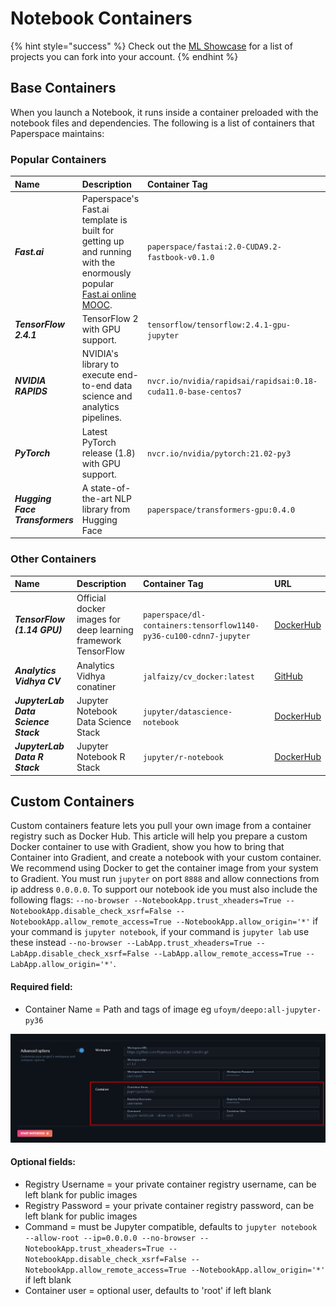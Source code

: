 # Notebook Containers

{% hint style="success" %}
Check out the [ML Showcase](https://ml-showcase.paperspace.com/) for a list of projects you can fork into your account.
{% endhint %}

## Base Containers

When you launch a Notebook, it runs inside a container preloaded with the notebook files and dependencies. The following is a list of containers that Paperspace maintains:

### Popular Containers

| Name | Description | Container Tag | URL |
| :--- | :--- | :--- | :--- |
| _**Fast.ai**_ | Paperspace's Fast.ai template is built for getting up and running with the enormously popular [Fast.ai online MOOC](http://www.fast.ai/). | `paperspace/fastai:2.0-CUDA9.2-fastbook-v0.1.0` | [GitHub](https://github.com/Paperspace/fastai-docker) |
| _**TensorFlow 2.4.1**_ | TensorFlow 2 with GPU support. | `tensorflow/tensorflow:2.4.1-gpu-jupyter` | \*\*\*\*[DockerHub](https://hub.docker.com/r/tensorflow/tensorflow) |
| _**NVIDIA RAPIDS**_ | NVIDIA's library to execute end-to-end data science and analytics pipelines. | `nvcr.io/nvidia/rapidsai/rapidsai:0.18-cuda11.0-base-centos7` | [NVIDIA](https://hub.docker.com/r/rapidsai/rapidsai/tags) |
| _**PyTorch**_ | Latest PyTorch release \(1.8\) with GPU support. | `nvcr.io/nvidia/pytorch:21.02-py3` | [DockerHub](https://hub.docker.com/r/pytorch/pytorch) |
| _**Hugging Face Transformers**_ | A state-of-the-art NLP library from Hugging Face | `paperspace/transformers-gpu:0.4.0` | [DockerHub](https://hub.docker.com/r/paperspace/transformers-gpu) |

### Other Containers

| Name | Description | Container Tag | URL |
| :--- | :--- | :--- | :--- |
| _**TensorFlow \(1.14 GPU\)**_ | Official docker images for deep learning framework TensorFlow | `paperspace/dl-containers:tensorflow1140-py36-cu100-cdnn7-jupyter` | [DockerHub](https://hub.docker.com/r/tensorflow/tensorflow/) |
| _**Analytics Vidhya CV**_ | Analytics Vidhya conatiner | `jalfaizy/cv_docker:latest` | [GitHub](https://github.com/ufoym/deepo) |
| _**JupyterLab Data Science Stack**_ | Jupyter Notebook Data Science Stack | `jupyter/datascience-notebook` | [DockerHub](https://hub.docker.com/r/jupyter/datascience-notebook/) |
| _**JupyterLab Data R Stack**_ | Jupyter Notebook R Stack | `jupyter/r-notebook` | [DockerHub](https://hub.docker.com/r/jupyter/r-notebook/) |

## Custom Containers

Custom containers feature lets you pull your own image from a container registry such as Docker Hub. This article will help you prepare a custom Docker container to use with Gradient, show you how to bring that Container into Gradient, and create a notebook with your custom container. We recommend using Docker to get the container image from your system to Gradient. You must run `jupyter` on port `8888` and allow connections from ip address `0.0.0.0`. To support our notebook ide you must also include the following flags: `--no-browser --NotebookApp.trust_xheaders=True --NotebookApp.disable_check_xsrf=False --NotebookApp.allow_remote_access=True --NotebookApp.allow_origin='*'` if your command is `jupyter notebook`, if your command is `jupyter lab` use these instead `--no-browser --LabApp.trust_xheaders=True --LabApp.disable_check_xsrf=False --LabApp.allow_remote_access=True --LabApp.allow_origin='*'`.

#### Required field:

* Container Name = Path and tags of image eg `ufoym/deepo:all-jupyter-py36`

![](../../../../.gitbook/assets/image%20%288%29.png)

#### Optional fields:

* Registry Username = your private container registry username, can be left blank for public images
* Registry Password = your private container registry password, can be left blank for public images
* Command = must be Jupyter compatible, defaults to `jupyter notebook --allow-root --ip=0.0.0.0 --no-browser --NotebookApp.trust_xheaders=True --NotebookApp.disable_check_xsrf=False --NotebookApp.allow_remote_access=True --NotebookApp.allow_origin='*'` if left blank
* Container user = optional user, defaults to 'root' if left blank


